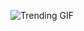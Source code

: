 
<!-- GIF_SECTION -->
![Trending GIF](https://media4.giphy.com/media/v1.Y2lkPThiYjIxNzcyaDZmMWhidGUwb3l1djZjODg0NHp1OGF3eG1kc2V6c2FibnVsbm1ubCZlcD12MV9naWZzX3NlYXJjaCZjdD1n/nGMnDqebzDcfm/giphy.gif)
<!-- END_GIF_SECTION -->
